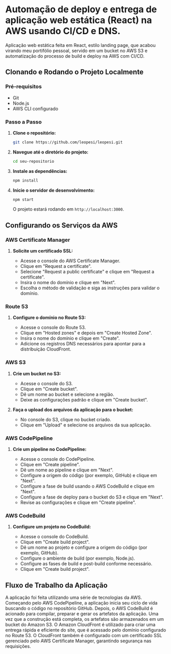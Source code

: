 # Automação de deploy e entrega de aplicação web estática (React) na AWS usando CI/CD e DNS.

Aplicação web estática feita em React, estilo landing page, que acabou virando meu portifólio pessoal, servido em um bucket no AWS S3 e automatização do processo de build e deploy na AWS com CI/CD.

## Clonando e Rodando o Projeto Localmente

### Pré-requisitos

- Git
- Node.js
- AWS CLI configurado

### Passo a Passo

1. **Clone o repositório:**

    ```bash
    git clone https://github.com/leopesi/leopesi.git
    ```

2. **Navegue até o diretório do projeto:**

    ```bash
    cd seu-repositorio
    ```

3. **Instale as dependências:**

    ```bash
    npm install
    ```

4. **Inicie o servidor de desenvolvimento:**

    ```bash
    npm start
    ```

    O projeto estará rodando em `http://localhost:3000`.

## Configurando os Serviços da AWS

### AWS Certificate Manager

1. **Solicite um certificado SSL:**

    - Acesse o console do AWS Certificate Manager.
    - Clique em "Request a certificate".
    - Selecione "Request a public certificate" e clique em "Request a certificate".
    - Insira o nome do domínio e clique em "Next".
    - Escolha o método de validação e siga as instruções para validar o domínio.

### Route 53

1. **Configure o domínio no Route 53:**

    - Acesse o console do Route 53.
    - Clique em "Hosted zones" e depois em "Create Hosted Zone".
    - Insira o nome do domínio e clique em "Create".
    - Adicione os registros DNS necessários para apontar para a distribuição CloudFront.

### AWS S3

1. **Crie um bucket no S3:**

    - Acesse o console do S3.
    - Clique em "Create bucket".
    - Dê um nome ao bucket e selecione a região.
    - Deixe as configurações padrão e clique em "Create bucket".

2. **Faça o upload dos arquivos da aplicação para o bucket:**

    - No console do S3, clique no bucket criado.
    - Clique em "Upload" e selecione os arquivos da sua aplicação.

### AWS CodePipeline

1. **Crie um pipeline no CodePipeline:**

    - Acesse o console do CodePipeline.
    - Clique em "Create pipeline".
    - Dê um nome ao pipeline e clique em "Next".
    - Configure a origem do código (por exemplo, GitHub) e clique em "Next".
    - Configure a fase de build usando o AWS CodeBuild e clique em "Next".
    - Configure a fase de deploy para o bucket do S3 e clique em "Next".
    - Revise as configurações e clique em "Create pipeline".

### AWS CodeBuild

1. **Configure um projeto no CodeBuild:**

    - Acesse o console do CodeBuild.
    - Clique em "Create build project".
    - Dê um nome ao projeto e configure a origem do código (por exemplo, GitHub).
    - Configure o ambiente de build (por exemplo, Node.js).
    - Configure as fases de build e post-build conforme necessário.
    - Clique em "Create build project".

## Fluxo de Trabalho da Aplicação

A aplicação foi feita utilizando uma série de tecnologias da AWS. Começando pelo AWS CodePipeline, a aplicação inicia seu ciclo de vida buscando o código no repositório GitHub. Depois, o AWS CodeBuild é acionado para compilar, preparar e gerar os artefatos da aplicação. Uma vez que a construção está completa, os artefatos são armazenados em um bucket do Amazon S3. O Amazon CloudFront é utilizado para criar uma entrega rápida e eficiente do site, que é acessado pelo domínio configurado no Route 53. O CloudFront também é configurado com um certificado SSL gerenciado pelo AWS Certificate Manager, garantindo segurança nas requisições.